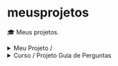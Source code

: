 # meusprojetos
:mortar_board: Meus projetos.

<details>
  <summary>Meu Projeto / </sumamary>
</details>

<details>
  <summary>Curso / Projeto Guia de Perguntas</sumamary>
</details>
